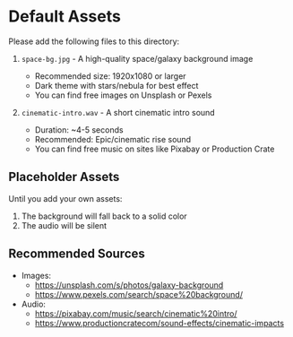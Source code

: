 # Default Assets

Please add the following files to this directory:

1. `space-bg.jpg` - A high-quality space/galaxy background image
   - Recommended size: 1920x1080 or larger
   - Dark theme with stars/nebula for best effect
   - You can find free images on Unsplash or Pexels

2. `cinematic-intro.wav` - A short cinematic intro sound
   - Duration: ~4-5 seconds
   - Recommended: Epic/cinematic rise sound
   - You can find free music on sites like Pixabay or Production Crate

## Placeholder Assets

Until you add your own assets:
1. The background will fall back to a solid color
2. The audio will be silent

## Recommended Sources
- Images: 
  - https://unsplash.com/s/photos/galaxy-background
  - https://www.pexels.com/search/space%20background/
- Audio:
  - https://pixabay.com/music/search/cinematic%20intro/
  - https://www.productioncratecom/sound-effects/cinematic-impacts 